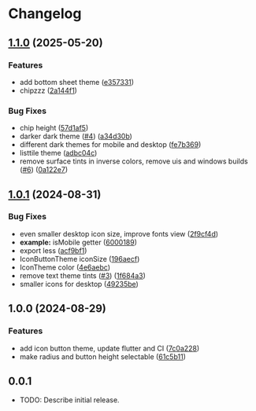 # Changelog

## [1.1.0](https://github.com/ubuntu-flutter-community/phoenix_theme/compare/v1.0.1...v1.1.0) (2025-05-20)


### Features

* add bottom sheet theme ([e357331](https://github.com/ubuntu-flutter-community/phoenix_theme/commit/e357331e9acffc5c82627df8107e47a452ee16b9))
* chipzzz ([2a144f1](https://github.com/ubuntu-flutter-community/phoenix_theme/commit/2a144f1deab75a05770dcd68000baaa67ec6e3ca))


### Bug Fixes

* chip height ([57d1af5](https://github.com/ubuntu-flutter-community/phoenix_theme/commit/57d1af53ff48300b2cb059d5da2a8b0978db6402))
* darker dark theme ([#4](https://github.com/ubuntu-flutter-community/phoenix_theme/issues/4)) ([a34d30b](https://github.com/ubuntu-flutter-community/phoenix_theme/commit/a34d30b3376cfdb161e2cbf40631941766136239))
* different dark themes for mobile and desktop ([fe7b369](https://github.com/ubuntu-flutter-community/phoenix_theme/commit/fe7b369cdf03a15c735c866584a251da68f3a716))
* listtile theme ([adbc04c](https://github.com/ubuntu-flutter-community/phoenix_theme/commit/adbc04c8571a560ae0bae8afd10f95d4734c1ec5))
* remove surface tints in inverse colors, remove uis and windows builds ([#6](https://github.com/ubuntu-flutter-community/phoenix_theme/issues/6)) ([0a122e7](https://github.com/ubuntu-flutter-community/phoenix_theme/commit/0a122e798c87366d74a08bc1f1104e8aa0910ee3))

## [1.0.1](https://github.com/ubuntu-flutter-community/phoenix_theme/compare/v1.0.0...v1.0.1) (2024-08-31)


### Bug Fixes

* even smaller desktop icon size, improve fonts view ([2f9cf4d](https://github.com/ubuntu-flutter-community/phoenix_theme/commit/2f9cf4ddb0c09c6d944e66210becf8465bbe1353))
* **example:** isMobile getter ([6000189](https://github.com/ubuntu-flutter-community/phoenix_theme/commit/60001898750996e800334e0a18d1232e3edbb1a6))
* export less ([acf9bf1](https://github.com/ubuntu-flutter-community/phoenix_theme/commit/acf9bf1e05a110d890e83ae333f6822299fbbb5e))
* IconButtonTheme iconSize ([196aecf](https://github.com/ubuntu-flutter-community/phoenix_theme/commit/196aecfc844987a88c91ce2d1c8e20ebeab118d4))
* IconTheme color ([4e6aebc](https://github.com/ubuntu-flutter-community/phoenix_theme/commit/4e6aebca68e94274db152967eb1e491ef96bd181))
* remove text theme tints ([#3](https://github.com/ubuntu-flutter-community/phoenix_theme/issues/3)) ([1f684a3](https://github.com/ubuntu-flutter-community/phoenix_theme/commit/1f684a311e57430b51f5a6390bab6fb01141d094))
* smaller icons for desktop ([49235be](https://github.com/ubuntu-flutter-community/phoenix_theme/commit/49235be0be4e8f9a85d6e2fa65f87cdd4369cd58))

## 1.0.0 (2024-08-29)


### Features

* add icon button theme, update flutter and CI ([7c0a228](https://github.com/Feichtmeier/phoenix_theme/commit/7c0a2287a3c22538b038b98aee3d4b040ce478c8))
* make radius and button height selectable ([61c5b11](https://github.com/Feichtmeier/phoenix_theme/commit/61c5b11fad871ee655b512c79118a2590bf5df29))

## 0.0.1

* TODO: Describe initial release.
